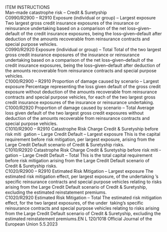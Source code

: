  
ITEM  INSTRUCTIONS  
Man–made 
catastrophe risk 
– Credit & 
Suretyship  
C0990/R2900 – 
R2910  Exposure (individual or group) 
– Largest exposure  Two largest gross credit insurance exposures of the insurance or reinsurance 
undertaking based on a comparison of the net loss–given–default of the credit 
insurance exposures, being the loss–given–default after deduction of the amounts 
recoverable from reinsurance contracts and special purpose vehicles.  
C0990/R2920  Exposure (individual or group) 
– Total  Total of the two largest gross credit insurance exposures of the insurance or 
reinsurance undertaking based on a comparison of the net loss–given–default of 
the credit insurance exposures, being the loss–given–default after deduction of the 
amounts recoverable from reinsurance contracts and special purpose vehicles.  
C1000/R2900 – 
R2910  Proportion of damage caused 
by scenario – Largest exposure  Percentage representing the loss given default of the gross credit exposure without 
deduction of the amounts recoverable from reinsurance contracts and special 
purpose vehicles, for each of the two largest gross credit insurance exposures 
of the insurance or reinsurance undertaking.  
C1000/R2920  Proportion of damage caused 
by scenario – Total  Average loss given default of the two largest gross credit exposures without 
deduction of the amounts recoverable from reinsurance contracts and special 
purpose vehicles.  
C1010/R2900 – 
R2910  Catastrophe Risk Charge Credit 
& Suretyship before risk miti ­
gation – Large Credit Default – 
Largest exposure  This is the capital requirement before risk mitigation, per largest exposure, arising 
from the Large Credit Default scenario of Credit & Suretyship risks.  
C1010/R2920  Catastrophe Risk Charge Credit 
& Suretyship before risk miti ­
gation – Large Credit Default – 
Total  This is the total capital requirement before risk mitigation arising from the Large 
Credit Default scenario of Credit & Suretyship risks.  
C1020/R2900 – 
R2910  Estimated Risk Mitigation – 
Largest exposure  The estimated risk mitigation effect, per largest exposure, of the undertaking ’s 
specific reinsurance contracts and special purpose vehicles relating to risks 
arising from the Large Credit Default scenario of Credit & Suretyship, excluding 
the estimated reinstatement premiums.  
C1020/R2920  Estimated Risk Mitigation – 
Total  The estimated risk mitigation effect, for the two largest exposures, of the under ­
taking’s specific reinsurance contracts and special purpose vehicles relating to risks 
arising from the Large Credit Default scenario of Credit & Suretyship, excluding 
the estimated reinstatement premiums.EN  L 120/1018 Official Journal of the European Union 5.5.2023